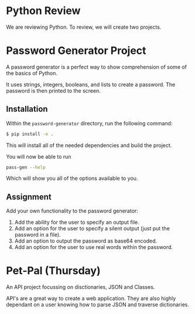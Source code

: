 # Python Review

We are reviewing Python. To review, we will create two projects.

# Password Generator Project

A password generator is a perfect way to show comprehension of some of the basics of Python.

It uses strings, integers, booleans, and lists to create a password. The password is then printed to the screen.

## Installation

Within the `password-generator` directory, run the following command:

```bash
$ pip install -e .
```

This will install all of the needed dependencies and build the project.

You will now be able to run

```bash
pass-gen --help
```

Which will show you all of the options available to you.

## Assignment

Add your own functionality to the password generator:

1. Add the ability for the user to specify an output file.
2. Add an option for the user to specify a silent output (just put the password in a file).
3. Add an option to output the password as base64 encoded.
4. Add an option for the user to use real words within the password.

# Pet-Pal (Thursday)

An API project focussing on disctionaries, JSON and Classes.

API's are a great way to create a web application. They are also highly dependant on a user knowing how to parse JSON and traverse dictionaries.

